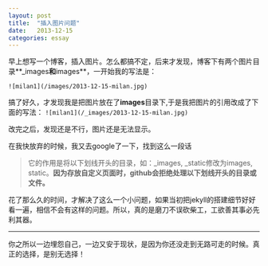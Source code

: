 ```yaml
---
layout: post
title:  "插入图片问题"
date:   2013-12-15
categories: essay
---
```


早上想写一个博客，插入图片。怎么都搞不定，后来才发现，博客下有两个图片目录**_images**和**images**，一开始我的写法是：

`![milan1](/images/2013-12-15-milan.jpg)`

搞了好久，才发现我是把图片放在了**images**目录下,于是我把图片的引用改成了下面的写法：
`![milan1](/_images/2013-12-15-milan.jpg)`

改完之后，发现还是不行，图片还是无法显示。

在我快放弃的时候，我又去google了一下，找到这么一段话

> 它的作用是将以下划线开头的目录，如：_images, _static修改为images, static。**因为存放自定义页面时，github会拒绝处理以下划线开头的目录或文件。**


花了那么久的时间，才解决了这么一个小问题，如果当初把jekyll的搭建细节好好看一遍，相信不会有这样的问题。所以，真的是磨刀不误砍柴工，工欲善其事必先利其器。

-----
 你之所以一边埋怨自己，一边又安于现状，是因为你还没走到无路可走的时候。真正的选择，是别无选择！
